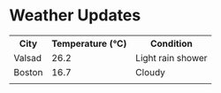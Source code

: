# Weather Updates

<!-- WEATHER-UPDATE-START -->
<table><tr><th>City</th><th>Temperature (°C)</th><th>Condition</th></tr><tr><td>Valsad</td><td>26.2</td><td>Light rain shower</td></tr><tr><td>Boston</td><td>16.7</td><td>Cloudy</td></tr><tr><td></td><td></td><td></td></tr></table>
<!-- WEATHER-UPDATE-END -->
